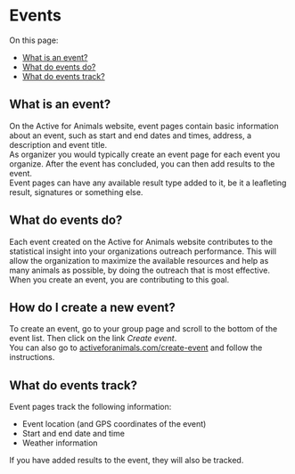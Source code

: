 # Events

On this page:

- [What is an event?](#what-is-an-event)
- [What do events do?](#what-do-events-do)
- [What do events track?](#what-do-events-track)

<a name="what-is-an-event"></a>
## What is an event?

On the Active for Animals website, event pages contain basic information about
an event, such as start and end dates and times, address, a description and
event title.  
As organizer you would typically create an event page for each event you
organize. After the event has concluded, you can then add results to the event.  
Event pages can have any available result type added to it, be it a leafleting
result, signatures or something else.

<a name="what-do-events-do"></a>
## What do events do?

Each event created on the Active for Animals website contributes to the
statistical insight into your organizations outreach performance. This will
allow the organization to maximize the available resources and help as many
animals as possible, by doing the outreach that is most effective.  
When you create an event, you are contributing to this goal.

<a name="how-do-i-create-a-new-event"></a>
## How do I create a new event?

To create an event, go to your group page and scroll to the bottom of the event
list. Then click on the link <em>Create event</em>.  
You can also go to [activeforanimals.com/create-event](/create-event?tour=1) and
follow the instructions.

<a name="what-do-events-track"></a>
## What do events track?

Event pages track the following information:

- Event location (and GPS coordinates of the event)
- Start and end date and time
- Weather information

If you have added results to the event, they will also be tracked.
